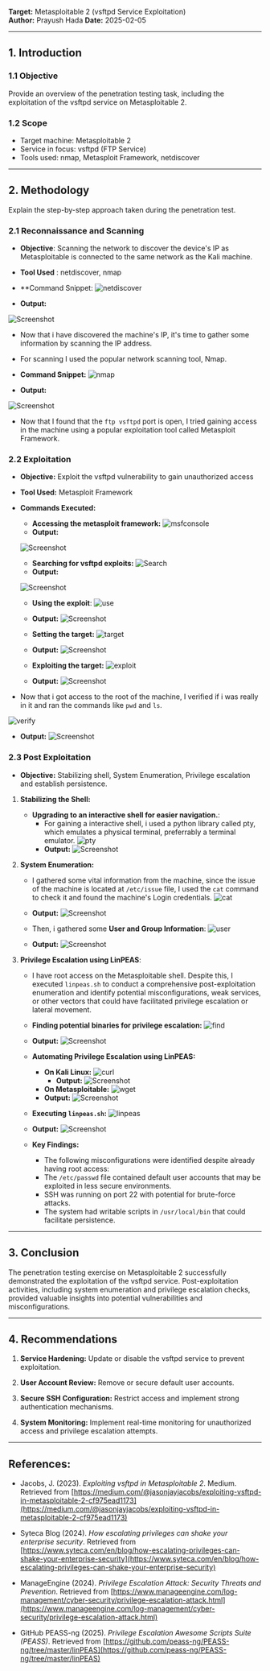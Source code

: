 
**Target:** Metasploitable 2 (vsftpd Service Exploitation)  
**Author:** Prayush Hada
**Date:** 2025-02-05

---

## **1. Introduction**

### **1.1 Objective**

Provide an overview of the penetration testing task, including the exploitation of the vsftpd service on Metasploitable 2.

### **1.2 Scope**

- Target machine: Metasploitable 2
- Service in focus: vsftpd (FTP Service)
- Tools used: nmap, Metasploit Framework, netdiscover

---

## **2. Methodology**

Explain the step-by-step approach taken during the penetration test.

### **2.1 Reconnaissance and Scanning**

- **Objective**: Scanning the network to discover the device's IP as Metasploitable is connected to the same network as the Kali machine.

- **Tool Used** : netdiscover, nmap

- **Command Snippet:
![netdiscover](assets/netdiscover.svg)
 - **Output:**

![Screenshot](assets/Monitor1_2025-02-05_14-49-19.png)

- Now that i have discovered the machine's IP, it's time to gather some information by scanning the IP address.


- For scanning I used the popular network scanning tool, Nmap.

- **Command Snippet:**
![nmap](assets/nmap.svg)
- **Output:**

![Screenshot](assets/Monitor1_2025-02-05_14-56-30.png)

- Now that I found that the `ftp vsftpd` port is open, I tried gaining access in the machine using a popular exploitation tool called Metasploit Framework.


### **2.2 Exploitation**

- **Objective:** Exploit the vsftpd vulnerability to gain unauthorized access
- **Tool Used:** Metasploit Framework
- **Commands Executed:**
	- **Accessing the metasploit framework:**
	![msfconsole](assets/msfconsole.svg)
	- **Output:**
	
	![Screenshot](assets/Monitor1_2025-02-05_15-06-49.png)
	
	- **Searching for vsftpd exploits:**
	![Search](assets/search_exp.svg)
	- **Output:**
	
	![Screenshot](assets/Monitor1_2025-02-05_15-08-04.png)
	
	
	- **Using the exploit**:
	![use](assets/use_exp.svg)
	 
	 - **Output:**
	![Screenshot](assets/Monitor1_2025-02-05_15-19-06.png)
	
	- **Setting the target:**
	![target](assets/set_target.svg)
	- **Output:**
	![Screenshot](assets/Monitor1_2025-02-05_15-22-41.png)
	
	- **Exploiting the target:**
	![exploit](assets/exploit.svg)
	- **Output:**
	![Screenshot](assets/Monitor1_2025-02-05_15-25-24.png)

- Now that i got access to the root of the machine, I verified if i was really in it and ran the commands like `pwd` and `ls`.

![verify](assets/verify.svg)

- **Output:**
![Screenshot](assets/Monitor1_2025-02-05_15-28-07.png)


### 2.3 Post Exploitation

- **Objective:** Stabilizing shell, System Enumeration, Privilege escalation and establish persistence.

1. **Stabilizing the Shell:**
	- **Upgrading to an interactive shell for easier navigation.**:
		 - For gaining a interactive shell, i used a python library called pty, which emulates a physical terminal, preferrably a terminal emulator.
		![pty](assets/pty.svg)
		- **Output:**
		![Screenshot](assets/Monitor1_2025-02-05_15-47-13.png)

2. **System Enumeration:**
	- I gathered some vital information from the machine, since the issue of the machine is located at `/etc/issue` file, I used the `cat` command to check it and found the machine's Login credentials.
	![cat](assets/cat.svg)
	- **Output:**
	![Screenshot](assets/Monitor1_2025-02-05_15-56-15.png)
	
	- Then, i gathered some **User and Group Information**:
	![user](assets/user.svg)
	- **Output:**
	![Screenshot](assets/Monitor1_2025-02-05_16-14-39.png)

3. **Privilege Escalation using LinPEAS**:
	- I have root access on the Metasploitable shell. Despite this, I executed `linpeas.sh` to conduct a comprehensive post-exploitation enumeration and identify potential misconfigurations, weak services, or other vectors that could have facilitated privilege escalation or lateral movement.
	
	- **Finding potential binaries for privilege escalation:**
	![find](assets/find.svg)
	- **Output:**
	![Screenshot](assets/Monitor1_2025-02-05_16-20-50.png)
	 
	
	- **Automating Privilege Escalation using LinPEAS:**
		- **On Kali Linux:**
			![curl](assets/curl.svg)
			- **Output:**
			![Screenshot](assets/Monitor1_2025-02-05_16-51-35.png)
		- **On Metasploitable:**
		![wget](assets/wget.svg)
		- **Output:**
		![Screenshot](assets/Monitor1_2025-02-05_16-52-12.png)

	- **Executing `linpeas.sh`:**
	![linpeas](assets/linpeas.svg)
	- **Output:**
	![Screenshot](assets/Monitor1_2025-02-05_16-57-56.png)
	
	
	- **Key Findings:**
		- The following misconfigurations were identified despite already having root access:
		- The `/etc/passwd` file contained default user accounts that may be exploited in less secure environments.
		- SSH was running on port 22 with potential for brute-force attacks.
		- The system had writable scripts in `/usr/local/bin` that could facilitate persistence.

---

## **3. Conclusion**

The penetration testing exercise on Metasploitable 2 successfully demonstrated the exploitation of the vsftpd service. Post-exploitation activities, including system enumeration and privilege escalation checks, provided valuable insights into potential vulnerabilities and misconfigurations.

---

## **4. Recommendations**

1. **Service Hardening:** Update or disable the vsftpd service to prevent exploitation.
    
2. **User Account Review:** Remove or secure default user accounts.
    
3. **Secure SSH Configuration:** Restrict access and implement strong authentication mechanisms.
    
4. **System Monitoring:** Implement real-time monitoring for unauthorized access and privilege escalation attempts.
    

---

## References:

- Jacobs, J. (2023). _Exploiting vsftpd in Metasploitable 2_. Medium. Retrieved from [https://medium.com/@jasonjayjacobs/exploiting-vsftpd-in-metasploitable-2-cf975ead1173](https://medium.com/@jasonjayjacobs/exploiting-vsftpd-in-metasploitable-2-cf975ead1173)
    
- Syteca Blog (2024). _How escalating privileges can shake your enterprise security_. Retrieved from [https://www.syteca.com/en/blog/how-escalating-privileges-can-shake-your-enterprise-security](https://www.syteca.com/en/blog/how-escalating-privileges-can-shake-your-enterprise-security)
    
- ManageEngine (2024). _Privilege Escalation Attack: Security Threats and Prevention_. Retrieved from [https://www.manageengine.com/log-management/cyber-security/privilege-escalation-attack.html](https://www.manageengine.com/log-management/cyber-security/privilege-escalation-attack.html)
    
- GitHub PEASS-ng (2025). _Privilege Escalation Awesome Scripts Suite (PEASS)_. Retrieved from [https://github.com/peass-ng/PEASS-ng/tree/master/linPEAS](https://github.com/peass-ng/PEASS-ng/tree/master/linPEAS)
